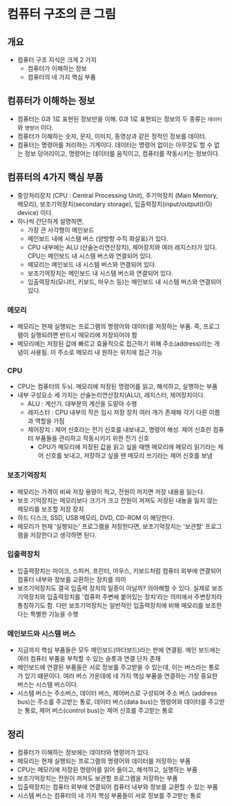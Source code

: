 # 컴퓨터 구조의 큰 그림
## 개요
- 컴퓨터 구조 지식은 크게 2 가지
  - 컴퓨터가 이해하는 정보
  - 컴퓨터의 네 가지 핵심 부품

## 컴퓨터가 이해하는 정보
- 컴퓨터는 0과 1로 표현된 정보만을 이해. 0과 1로 표현되는 정보의 두 종류는 `데이터`와 `명령어` 이다.
- 컴퓨터가 이해하는 숫자, 문자, 이미지, 동영상과 같은 정적인 정보를 데이터.
- 컴퓨터는 명령어를 처리하는 기계이다. 데이터는 명령어 없이는 아무것도 할 수 없는 정보 덩어리이고, 명령어는 데이터를 움직이고, 컴퓨터를 작동시키는 정보이다.

## 컴퓨터의 4가지 핵심 부품
- 중앙처리장치 (CPU : Central Processing Unit), 주기억장치 (Main Memory, 메모리), 보조기억장치(secondary storage), 
입출력장치(input/output(I/O) device) 이다.
- 하나씩 간단하게 설명하면,
  - 가장 큰 사각형이 메인보드
  - 메인보드 내에 시스템 버스 (양방향 수직 화살표)가 있다.
  - CPU 내부에는 ALU (산술논리연산장치), 제어장치와 여러 레지스터가 있다. CPU는 메인보드 내 시스템 버스와 연결되어 있다.
  - 메모리는 메인보드 내 시스템 버스와 연결되어 있다.
  - 보조기억장치는 메인보드 내 시스템 버스와 연결되어 있다.
  - 입출력장치(모니터, 키보드, 마우스 등)는 메인보드 내 시스템 버스와 연결되어 있다.

### 메모리
- 메모리는 현재 실행되는 프로그램의 명령어와 데이터를 저장하는 부품. 즉, 프로그램이 실행되려면 반드시 메모리에 저장되어야 함
- 메모리에는 저장된 값에 빠르고 효율적으로 접근하기 위해 주소(address)라는 개념이 사용됨. 이 주소로 메모리 내 원하는 위치에 접근 가능

### CPU
- CPU는 컴퓨터의 두뇌. 메모리에 저장된 명령어를 읽고, 해석하고, 실행하는 부품
- 내부 구성요소 세 가지는 산술논리연산장치(ALU), 레지스터, 제어장치이다.
  - ALU : 계산기. 대부분의 계산을 도맡아 수행
  - 레지스터 : CPU 내부의 작은 임시 저장 장치 여러 개가 존재해 각기 다른 이름과 역할을 가짐
  - 제어장치 : 제어 신호라는 전기 신호를 내보내고, 명령어 해성. 제어 신호란 컴퓨터 부품들을 관리하고 작동시키기 위한 전기 신호
    - CPU가 메모리에 저장된 값을 읽고 싶을 때엔 메모리에 메모리 읽기라는 제어 신호를 보내고, 저장하고 싶을 땐 메모리 쓰기라는 제어 신호를 보냄

### 보조기억장치
- 메모리는 가격이 비싸 저장 용량이 적고, 전원이 꺼지면 저장 내용을 잃는다.
- 보조 기억장치는 메모리보다 크기가 크고 전원이 꺼져도 저장된 내뇽을 잃지 않는 메모리를 보조할 저장 장치
- 하드 디스크, SSD, USB 메모리, DVD, CD-ROM 이 해당한다.
- 메모리가 현재 '실행되는' 프로그램을 저장한다면, 보조기억장치는 '보관할' 프로그램을 저장한다고 생각하면 된다.

### 입출력장치
- 입출력장치는 마이크, 스피커, 프린터, 마우스, 키보드처럼 컴퓨터 외부에 연결되어 컴퓨터 내부와 정보를 교환하는 장치를 의미
- 보조기억장치도 결국 입출력 장치의 일종이 아닐까? 의아해할 수 있다. 실제로 보조기억장치와 입출력장치를 '컴퓨퍼 주변에 붙어있는 장치'라는 의미에서 주변장치라
통칭하기도 함. 다만 보조기억장치는 일반적인 입출력장치에 비해 메모리를 보조한다는 특별한 기능을 수행

### 메인보드와 시스템 버스
- 지금까지 핵심 부품들은 모두 메인보드(마더보드)라는 판에 연결됨. 메인 보드에는 여러 컴퓨터 부품을 부착할 수 있는 슬롯과 연결 단자 존재
- 메인보드에 연결된 부품들은 서로 정보를 주고받을 수 있는데, 이는 버스라는 통로가 있기 떄문이다. 여러 버스 가운데에 네 가지 핵심 부품을 연결하는
가장 중요한 버스는 시스템 버스이다.
- 시스템 버스는 주소버스, 데이터 버스, 제어버스로 구성되며 주소 버스 (address bus)는 주소를 주고받는 통로, 데이터 버스(data bus)는 명령어와
데이터를 주고받는 통로, 제어 버스(control bus)는 제어 신호를 주고받는 통로

## 정리
- 컴퓨터가 이해하는 정보에는 데이터와 명령어가 있다.
- 메모리는 현재 실행되는 프로그램의 명령어와 데이터를 저장하는 부품
- CPU는 메모리에 저장된 명령어를 읽어 들이고, 해석하고, 실행하는 부품
- 보조기억장치는 전원이 꺼져도 보관할 프로그램을 저장하는 부품
- 입출력장치는 컴퓨터 외부에 연결되어 컴퓨터 내부와 정보를 교환할 수 있는 부품
- 시스템 버스는 컴퓨터의 네 가지 핵심 부품들이 서로 정보를 주고받는 통로
